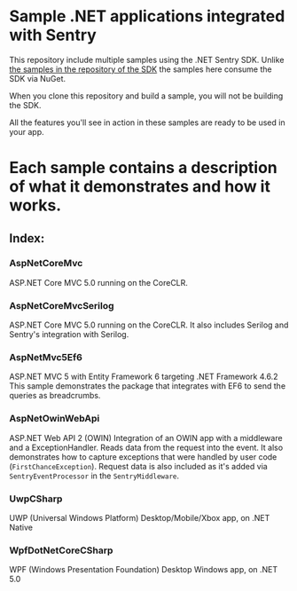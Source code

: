 # Sample .NET applications integrated with Sentry

This repository include multiple samples using the .NET Sentry SDK. Unlike [the samples in the repository of the SDK](https://github.com/getsentry/sentry-dotnet/tree/master/samples) 
the samples here consume the SDK via NuGet.

When you clone this repository and build a sample, you will not be building the SDK.

All the features you'll see in action in these samples are ready to be used in your app.

# Each sample contains a description of what it demonstrates and how it works.

## Index:

### AspNetCoreMvc

ASP.NET Core MVC 5.0 running on the CoreCLR.

### AspNetCoreMvcSerilog 

ASP.NET Core MVC 5.0 running on the CoreCLR.
It also includes Serilog and Sentry's integration with Serilog.

### AspNetMvc5Ef6

ASP.NET MVC 5 with Entity Framework 6 targeting .NET Framework 4.6.2
This sample demonstrates the package that integrates with EF6 to send the queries as breadcrumbs.

### AspNetOwinWebApi

ASP.NET Web API 2 (OWIN)
Integration of an OWIN app with a middleware and a ExceptionHandler. Reads data from the request into the event. 
It also demonstrates how to capture exceptions that were handled by user code (`FirstChanceException`). Request data is also included as it's added via `SentryEventProcessor` in the `SentryMiddleware`.

### UwpCSharp

UWP (Universal Windows Platform) Desktop/Mobile/Xbox app, on .NET Native

### WpfDotNetCoreCSharp

WPF (Windows Presentation Foundation) Desktop Windows app, on .NET 5.0
